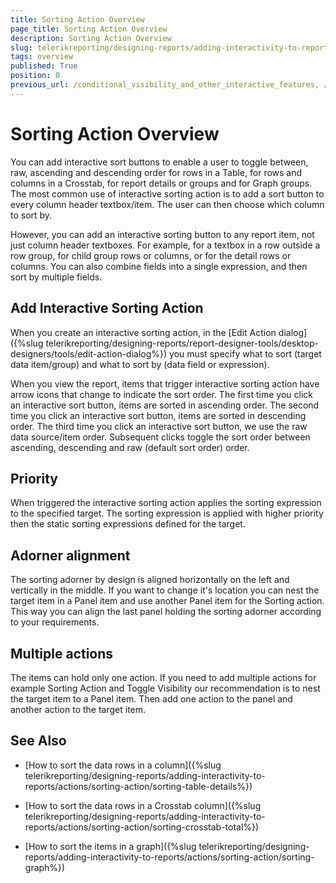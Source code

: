 ```yaml
---
title: Sorting Action Overview
page_title: Sorting Action Overview
description: Sorting Action Overview
slug: telerikreporting/designing-reports/adding-interactivity-to-reports/actions/sorting-action/overview
tags: overview
published: True
position: 0
previous_url: /conditional_visibility_and_other_interactive_features, /interactive-sorting-action
---
```


# Sorting Action Overview


You can add interactive sort buttons to enable a user to toggle between, raw, ascending and descending order for rows in a Table, for rows and columns in a Crosstab, for report details or groups and for Graph groups. The most common use of interactive sorting action is to add a sort button to every column header textbox/item. The user can then choose which column to sort by.       

However, you can add an interactive sorting button to any report item, not just column header textboxes. For example, for a textbox in a row outside a row group, for child group rows or columns, or for the detail rows or columns. You can also combine fields into a single expression, and then sort by multiple fields.       

## Add Interactive Sorting Action

When you create an interactive sorting action, in the [Edit Action dialog]({%slug telerikreporting/designing-reports/report-designer-tools/desktop-designers/tools/edit-action-dialog%}) you must specify what to sort (target data item/group) and what to sort by (data field or expression).         

When you view the report, items that trigger interactive sorting action have arrow icons that change to indicate the sort order. The first time you click an interactive sort button, items are sorted in ascending order. The second time you click an interactive sort button, items are sorted in descending order. The third time you click an interactive sort button, we use the raw data source/item order. Subsequent clicks toggle the sort order between ascending, descending and raw (default sort order) order.         

## Priority

When triggered the interactive sorting action applies the sorting expression to the specified target. The sorting expression is applied with higher priority then the static sorting expressions defined for the target.       		

## Adorner alignment

The sorting adorner by design is aligned horizontally on the left and vertically in the middle. If you want to change it's location you can nest the target item in a Panel item and use another Panel item for the Sorting action. This way you can align the last panel holding the sorting adorner according to your requirements.           	

## Multiple actions

The items can hold only one action. If you need to add multiple actions for example Sorting Action and Toggle Visibility our recommendation is to nest the target item to a Panel item. Then add one action to the panel and another action to the target item.           	

## See Also


 * [How to sort the data rows in a column]({%slug telerikreporting/designing-reports/adding-interactivity-to-reports/actions/sorting-action/sorting-table-details%})

 * [How to sort the data rows in a Crosstab column]({%slug telerikreporting/designing-reports/adding-interactivity-to-reports/actions/sorting-action/sorting-crosstab-total%})

 * [How to sort the items in a graph]({%slug telerikreporting/designing-reports/adding-interactivity-to-reports/actions/sorting-action/sorting-graph%})
